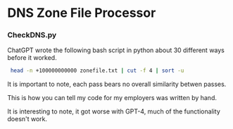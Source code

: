 # DNS Zone File Processor



### CheckDNS.py

ChatGPT wrote the following bash script in python about 30 different ways before it worked.

```bash
 head -n +100000000000 zonefile.txt | cut -f 4 | sort -u
```

It is important to note, each pass bears no overall similarity betwen passes.

This is how you can tell my code for my employers was written by hand.

It is interesting to note, it got worse with GPT-4, much of the functionality doesn't work.
